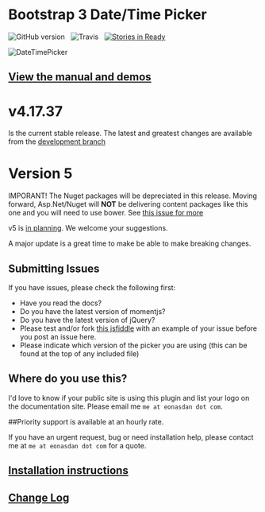 # Bootstrap 3 Date/Time Picker![GitHub version](https://badge.fury.io/gh/Eonasdan%2Fbootstrap-datetimepicker.png)&nbsp;&nbsp;&nbsp;![Travis](https://travis-ci.org/Eonasdan/bootstrap-datetimepicker.svg?branch=development)&nbsp;&nbsp;&nbsp;[![Stories in Ready](https://badge.waffle.io/Eonasdan/bootstrap-datetimepicker.png?label=ready&title=Ready)](https://waffle.io/Eonasdan/bootstrap-datetimepicker)![DateTimePicker](http://i.imgur.com/nfnvh5g.png)## [View the manual and demos](http://eonasdan.github.io/bootstrap-datetimepicker/)# v4.17.37Is the current stable release. The latest and greatest changes are available from the [development branch](https://github.com/Eonasdan/bootstrap-datetimepicker/tree/development)# Version 5IMPORANT! The Nuget packages will be depreciated in this release. Moving forward, Asp.Net/Nuget will **NOT** be delivering content packages like this one and you will need to use bower. See [this issue for more]( https://github.com/Eonasdan/bootstrap-datetimepicker/issues/1128)v5 is [in planning](https://github.com/Eonasdan/bootstrap-datetimepicker/issues/841). We welcome your suggestions.A major update is a great time to make be able to make breaking changes.## Submitting IssuesIf you have issues, please check the following first:* Have you read the docs? * Do you have the latest version of momentjs?* Do you have the latest version of jQuery?* Please test and/or fork [this jsfiddle](http://jsfiddle.net/Eonasdan/0Ltv25o8/) with an example of your issue before you post an issue here. * Please indicate which version of the picker you are using (this can be found at the top of any included file)## Where do you use this?I'd love to know if your public site is using this plugin and list your logo on the documentation site. Please email me `me at eonasdan dot com`.##Priority support is available at an hourly rate. If you have an urgent request, bug or need installation help, please contact me at `me at eonasdan dot com` for a quote.## [Installation instructions](http://eonasdan.github.io/bootstrap-datetimepicker/Installing/)## [Change Log](http://eonasdan.github.io/bootstrap-datetimepicker/Changelog/)